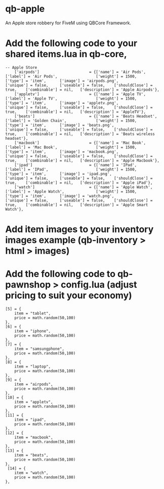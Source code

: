 # qb-apple
An Apple store robbery for FiveM using QBCore Framework.



# Add the following code to your shared items.lua in qb-core, 

```
-- Apple Store
	['airpods'] 				 	 = {['name'] = 'Air Pods', 			  	     	['label'] = 'Air Pods', 			    ['weight'] = 1500, 		['type'] = 'item', 		['image'] = 'airpods.png', 			    ['unique'] = false, 	['useable'] = false, 	['shouldClose'] = true,	   ['combinable'] = nil,   ['description'] = 'Apple Airpods'},
	['appletv'] 				     = {['name'] = 'Apple TV', 			  	  	    ['label'] = 'Apple TV', 			    ['weight'] = 1500, 		['type'] = 'item', 		['image'] = 'appletv.png', 		        ['unique'] = false, 	['useable'] = false, 	['shouldClose'] = true,	   ['combinable'] = nil,   ['description'] = 'AppleTV'},
	['beats'] 				 	     = {['name'] = 'Beats Headset', 			  	['label'] = 'Golden Chain', 			['weight'] = 1500, 		['type'] = 'item', 		['image'] = 'beats.png', 			    ['unique'] = false, 	['useable'] = false, 	['shouldClose'] = true,	   ['combinable'] = nil,   ['description'] = 'Beats wireless headset'},
	['macbook'] 				     = {['name'] = 'Mac Book', 			  	     	['label'] = 'Mac Book', 			    ['weight'] = 1500, 		['type'] = 'item', 		['image'] = 'macbook.png', 		        ['unique'] = false, 	['useable'] = false, 	['shouldClose'] = true,	   ['combinable'] = nil,   ['description'] = 'Apple Macbook'},
	['ipad'] 			 	 	     = {['name'] = 'IPad', 			  			    ['label'] = 'IPad', 				    ['weight'] = 1500, 	    ['type'] = 'item', 		['image'] = 'ipad.png', 				['unique'] = false, 	['useable'] = false, 	['shouldClose'] = true,    ['combinable'] = nil,   ['description'] = 'Apple iPad'},
	['watch'] 			 	 	     = {['name'] = 'Apple Watch', 			  		['label'] = 'Apple Watch', 				['weight'] = 1500, 	    ['type'] = 'item', 		['image'] = 'watch.png', 				['unique'] = false, 	['useable'] = false, 	['shouldClose'] = true,    ['combinable'] = nil,   ['description'] = 'Apple Smart Watch'},
```

# Add item images to your inventory images example (qb-inventory > html > images)


# Add the following code to qb-pawnshop > config.lua (adjust pricing to suit your economy) 
    [5] = {
        item = "tablet",
        price = math.random(50,100)
    },
    [6] = {
        item = "iphone",
        price = math.random(50,100)
    },
    [7] = {
        item = "samsungphone",
        price = math.random(50,100)
    },
    [8] = {
        item = "laptop",
        price = math.random(50,100)
    },
    [9] = {
        item = "airpods",
        price = math.random(50,100)
    },
    [10] = {
        item = "appletv",
        price = math.random(50,100)
    },
    [11] = {
        item = "ipad",
        price = math.random(50,100)
    },
    [12] = {
        item = "macbook",
        price = math.random(50,100)
    },
    [13] = {
        item = "beats",
        price = math.random(50,100)
    },
     [14] = {
        item = "watch",
        price = math.random(50,100)
    },


